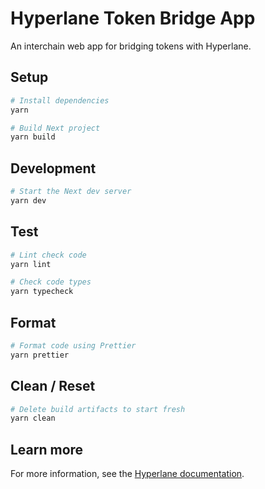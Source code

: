 # Hyperlane Token Bridge App

An interchain web app for bridging tokens with Hyperlane.

## Setup

```sh
# Install dependencies
yarn

# Build Next project
yarn build
```

## Development

```sh
# Start the Next dev server
yarn dev
```

## Test

```sh
# Lint check code
yarn lint

# Check code types
yarn typecheck
```

## Format

```sh
# Format code using Prettier
yarn prettier
```

## Clean / Reset

```sh
# Delete build artifacts to start fresh 
yarn clean
```

## Learn more

For more information, see the [Hyperlane documentation](https://docs.hyperlane.xyz/hyperlane-docs/).
